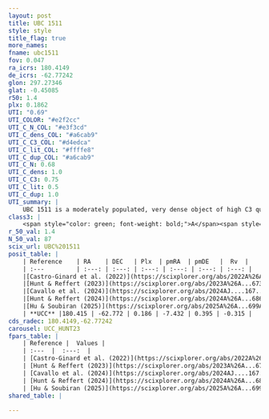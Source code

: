 ```yaml
---
layout: post
title: UBC 1511
style: style
title_flag: true
more_names: 
fname: ubc1511
fov: 0.047
ra_icrs: 180.4149
de_icrs: -62.77242
glon: 297.27346
glat: -0.45085
r50: 1.4
plx: 0.1862
UTI: "0.69"
UTI_COLOR: "#e2f2cc"
UTI_C_N_COL: "#e3f3cd"
UTI_C_dens_COL: "#a6cab9"
UTI_C_C3_COL: "#d4edca"
UTI_C_lit_COL: "#ffffe8"
UTI_C_dup_COL: "#a6cab9"
UTI_C_N: 0.68
UTI_C_dens: 1.0
UTI_C_C3: 0.75
UTI_C_lit: 0.5
UTI_C_dup: 1.0
UTI_summary: |
    UBC 1511 is a moderately populated, very dense object of high C3 quality. It was recently reported but it is moderately studied in the literature.
class3: |
    <span style="color: green; font-weight: bold;">A</span><span style="color: #FFC300; font-weight: bold;">B</span>
r_50_val: 1.4
N_50_val: 87
scix_url: UBC%201511
posit_table: |
    | Reference    | RA    | DEC   | Plx  | pmRA  | pmDE   |  Rv  |
    | :---         | :---: | :---: | :---: | :---: | :---: | :---: |
    |[Castro-Ginard et al. (2022)](https://scixplorer.org/abs/2022A%26A...661A.118C) | 180.41 | -62.78 | 0.17 | -7.45 | 0.39 | -- |
    |[Hunt & Reffert (2023)](https://scixplorer.org/abs/2023A%26A...673A.114H) | 180.416 | -62.775 | 0.206 | -7.422 | 0.427 | 2.262 |
    |[Cavallo et al. (2024)](https://scixplorer.org/abs/2024AJ....167...12C) | 180.401 | -62.771 | 0.205 | -- | -- | -- |
    |[Hunt & Reffert (2024)](https://scixplorer.org/abs/2024A%26A...686A..42H) | 180.416 | -62.775 | 0.206 | -7.422 | 0.427 | 2.262 |
    |[Hu & Soubiran (2025)](https://scixplorer.org/abs/2025A%26A...699A.246H) | 180.401 | -62.771 | -- | -- | -- | -- |
    | **UCC** |180.415 | -62.772 | 0.186 | -7.432 | 0.395 | -0.315 | 
cds_radec: 180.4149,-62.77242
carousel: UCC_HUNT23
fpars_table: |
    | Reference |  Values |
    | :---  |  :---:  |
    | [Castro-Ginard et al. (2022)](https://scixplorer.org/abs/2022A%26A...661A.118C) | `AV=2.211, Dist=5177, logAge=8.67` |
    | [Hunt & Reffert (2023)](https://scixplorer.org/abs/2023A%26A...673A.114H) | `AV50=2.532, diffAV50=2.617, MOD50=13.056, logAge50=8.3` |
    | [Cavallo et al. (2024)](https://scixplorer.org/abs/2024AJ....167...12C) | `AV50=2.48, dMod50=12.33, logAge50=8.9, [Fe/H]50=-0.1` |
    | [Hunt & Reffert (2024)](https://scixplorer.org/abs/2024A%26A...686A..42H) | `MassJ=1168.26` |
    | [Hu & Soubiran (2025)](https://scixplorer.org/abs/2025A%26A...699A.246H) | `MA22=-0.44, MA23f=-0.41, MK24=-0.16, MF24=-0.31` |
shared_table: |
    
---
```

